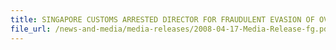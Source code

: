 ```yaml
---
title: SINGAPORE CUSTOMS ARRESTED DIRECTOR FOR FRAUDULENT EVASION OF OVER $795,350 IN LIQUOR DUTIES AND GST
file_url: /news-and-media/media-releases/2008-04-17-Media-Release-fg.pdf
---
```

